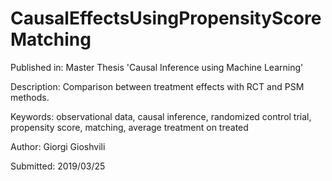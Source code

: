 # CausalEffectsUsingPropensityScoreMatching


Published in: Master Thesis 'Causal Inference using Machine Learning'

Description: Comparison between treatment effects with RCT and PSM methods.  

Keywords: observational data, causal inference, randomized control trial, propensity score, matching, average treatment on treated

Author: Giorgi Gioshvili

Submitted: 2019/03/25



